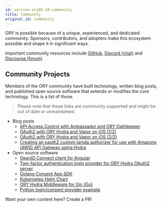 ```yaml
---
id: version-oryOS.10-community
title: Community
original_id: community
---
```


ORY is possible because of a unique, experienced, and dedicated community. Sponsors, contributors, and adopters make this
ecosystem possible and shape it in significant ways.

Important community resources include [GitHub](), [Discord (chat)]() and [Discourse (forum)]().

## Community Projects

Members of the ORY community have built technology, written blog posts, and published open source software that extends
or modifies the core technology. This is a list of those.

> Please note that these links are community supported and might be out of date or unmaintained.

* Blog posts
  * [API Access Control with Ambassador and ORY Oathkeeper](https://blog.getambassador.io/part-2-api-access-control-and-authentication-with-kubernetes-ambassador-and-ory-oathkeeper-q-a-127fa57f6332?utm_content=76739953&utm_medium=social&utm_source=twitter)
  * [OAuth2 with ORY Hydra and Vapor on iOS (1/2)](https://medium.com/12plus1/oauth2-with-ory-hydra-vapor-3-and-ios-12-ca0e61c28f5a)
  * [OAuth2 with ORY Hydra and Vapor on iOS (2/2)](https://medium.com/12plus1/oauth2-implementation-with-ory-hydra-vapor-3-and-ios-12-d1fe688a5479)
  * [Creating an oauth2 custom lamda authorizer for use with Amazons (AWS) API Gateway using Hydra](https://blogs.edwardwilde.com/2017/01/12/creating-an-oauth2-custom-lamda-authorizer-for-use-with-amazons-aws-api-gateway-using-hydra/)
* Open source software
  * [OpenID Connect client for Angular](https://git.webmeisterei.com/minadmin/js-oidc)
  * [Two-factor authentication login provider for ORY Hydra OAuth2 server](https://github.com/epandurski/hydra_login2f)
  * [Golang Consent App SDK](https://github.com/janekolszak/idp)
  * [Kubernetes Helm Chart](https://github.com/kubernetes/charts/pull/1022)
  * [ORY Hydra Middleware for Gin (Go)](https://github.com/janekolszak/gin-hydra)
  * [Python login/consent provider example](https://github.com/westphahl/hydra-login-consent-python)


Want your own content here? Create a PR!
